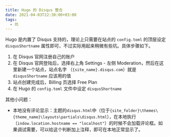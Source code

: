 ```yaml
---
title: Hugo 的 Disqus 整合
date: 2021-04-03T22:30:00+03:00 
tags:
  - 坑
---
```


Hugo 是内置了 Disqus 支持的，理论上只需要在站点的 `config.toml` 的顶层设定 `disqusShortname` 属性即可，不过实际用起来稍微有些坑。具体步骤如下。

1. 在 Disqus 官网注册自己的账户
2. 在 Disqus 官网登陆后，选择右上角 Settings - 左侧 Moderation，然后在这里新建一个站点，站点名字 （`{site_name}.disqus.com`）就是 `disqusShortname` 应该用的值
3. 站点创建完成后，Billing 页选择 Free Plan
4. 在 Hugo 的 `config.toml` 文件中设定 `disqusShortname`


其他小问题：
- 本地没有评论显示：主题的`disqus.html`中（位于`{site_folder}\themes\{theme_name}\layouts\partials\disqus.html`），在本地执行（`indow.location.hostname == "localhost"`）的时候不会加载评论框。如果调试需要，可以给这个判断加上注释，即可在本地正常显示了。
